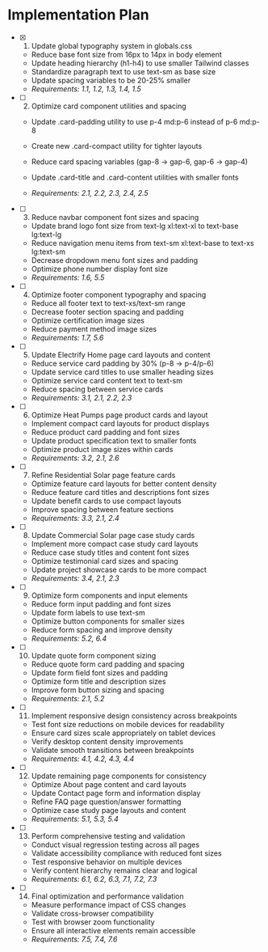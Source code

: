 # Implementation Plan

- [x] 1. Update global typography system in globals.css


  - Reduce base font size from 16px to 14px in body element
  - Update heading hierarchy (h1-h4) to use smaller Tailwind classes
  - Standardize paragraph text to use text-sm as base size
  - Update spacing variables to be 20-25% smaller
  - _Requirements: 1.1, 1.2, 1.3, 1.4, 1.5_



- [ ] 2. Optimize card component utilities and spacing
  - Update .card-padding utility to use p-4 md:p-6 instead of p-6 md:p-8
  - Create new .card-compact utility for tighter layouts
  - Reduce card spacing variables (gap-8 → gap-6, gap-6 → gap-4)


  - Update .card-title and .card-content utilities with smaller fonts
  - _Requirements: 2.1, 2.2, 2.3, 2.4, 2.5_

- [ ] 3. Reduce navbar component font sizes and spacing
  - Update brand logo font size from text-lg xl:text-xl to text-base lg:text-lg
  - Reduce navigation menu items from text-sm xl:text-base to text-xs lg:text-sm
  - Decrease dropdown menu font sizes and padding
  - Optimize phone number display font size
  - _Requirements: 1.6, 5.5_

- [ ] 4. Optimize footer component typography and spacing
  - Reduce all footer text to text-xs/text-sm range
  - Decrease footer section spacing and padding
  - Optimize certification image sizes
  - Reduce payment method image sizes
  - _Requirements: 1.7, 5.6_

- [ ] 5. Update Electrify Home page card layouts and content
  - Reduce service card padding by 30% (p-8 → p-4/p-6)
  - Update service card titles to use smaller heading sizes
  - Optimize service card content text to text-sm
  - Reduce spacing between service cards
  - _Requirements: 3.1, 2.1, 2.2, 2.3_

- [ ] 6. Optimize Heat Pumps page product cards and layout
  - Implement compact card layouts for product displays
  - Reduce product card padding and font sizes
  - Update product specification text to smaller fonts
  - Optimize product image sizes within cards
  - _Requirements: 3.2, 2.1, 2.6_

- [ ] 7. Refine Residential Solar page feature cards
  - Optimize feature card layouts for better content density
  - Reduce feature card titles and descriptions font sizes
  - Update benefit cards to use compact layouts
  - Improve spacing between feature sections
  - _Requirements: 3.3, 2.1, 2.4_

- [ ] 8. Update Commercial Solar page case study cards
  - Implement more compact case study card layouts
  - Reduce case study titles and content font sizes
  - Optimize testimonial card sizes and spacing
  - Update project showcase cards to be more compact
  - _Requirements: 3.4, 2.1, 2.3_

- [ ] 9. Optimize form components and input elements
  - Reduce form input padding and font sizes
  - Update form labels to use text-sm
  - Optimize button components for smaller sizes
  - Reduce form spacing and improve density
  - _Requirements: 5.2, 6.4_

- [ ] 10. Update quote form component sizing
  - Reduce quote form card padding and spacing
  - Update form field font sizes and padding
  - Optimize form title and description sizes
  - Improve form button sizing and spacing
  - _Requirements: 2.1, 5.2_

- [ ] 11. Implement responsive design consistency across breakpoints
  - Test font size reductions on mobile devices for readability
  - Ensure card sizes scale appropriately on tablet devices
  - Verify desktop content density improvements
  - Validate smooth transitions between breakpoints
  - _Requirements: 4.1, 4.2, 4.3, 4.4_

- [ ] 12. Update remaining page components for consistency
  - Optimize About page content and card layouts
  - Update Contact page form and information display
  - Refine FAQ page question/answer formatting
  - Optimize case study page layouts and content
  - _Requirements: 5.1, 5.3, 5.4_

- [ ] 13. Perform comprehensive testing and validation
  - Conduct visual regression testing across all pages
  - Validate accessibility compliance with reduced font sizes
  - Test responsive behavior on multiple devices
  - Verify content hierarchy remains clear and logical
  - _Requirements: 6.1, 6.2, 6.3, 7.1, 7.2, 7.3_

- [ ] 14. Final optimization and performance validation
  - Measure performance impact of CSS changes
  - Validate cross-browser compatibility
  - Test with browser zoom functionality
  - Ensure all interactive elements remain accessible
  - _Requirements: 7.5, 7.4, 7.6_